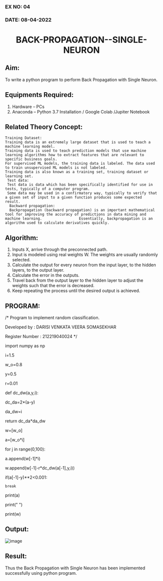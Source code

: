 ### EX NO: 04
### DATE: 08-04-2022
# <p align="center">BACK-PROPAGATION--SINGLE-NEURON</P>

## Aim:
  To write a python program to perform Back Propagation with Single Neuron.
## Equipments Required:
  1.	Hardware – PCs
  2.	Anaconda – Python 3.7 Installation / Google Colab /Jupiter Notebook
## Related Theory Concept:

    Training Dataset:
    Training data is an extremely large dataset that is used to teach a machine learning model.
    Training data is used to teach prediction models that use machine learning algorithms how to extract features that are relevant to specific business goals. 
    For supervised ML models, the training data is labeled. The data used to train unsupervised ML models is not labeled. 
    Training data is also known as a training set, training dataset or learning set.
     Test data:
     Test data is data which has been specifically identified for use in tests, typically of a computer program. 
     Some data may be used in a confirmatory way, typically to verify that a given set of input to a given function produces some expected result.
      Backward propagation:
      Backpropagation (backward propagation) is an important mathematical tool for improving the accuracy of predictions in data mining and machine learning.                 Essentially, backpropagation is an algorithm used to calculate derivatives quickly.
## Algorithm:
  1.	Inputs X, arrive through the preconnected path.
  2.	Input is modeled using real weights W. The weights are usually randomly selected.
  3.	Calculate the output for every neuron from the input layer, to the hidden layers, to the output layer.
  4.	Calculate the error in the outputs.
  5.	Travel back from the output layer to the hidden layer to adjust the weights such that the error is decreased.
  6. Keep repeating the process until the desired output is achieved.
## PROGRAM:
/* 
Program to implement random classification. 

Developed by   : DARISI VENKATA VEERA SOMASEKHAR

Register Number :  212219040024
*/ 

import numpy as np 

i=1.5    

w_o=0.8  

y=0.5   

r=0.01  

def dc_dw(a,y,i):  

  dc_da=2*(a-y)  
  
  da_dw=i   
  
  return dc_da*da_dw 
 
 w=[w_o] 
 
 a=[w_o*i] 
 
 for j in range(0,100): 
  
  a.append(w[-1]*i) 
  
  w.append(w[-1]-r*dc_dw(a[-1],y,i)) 
  
  if(a[-1]-y)**2<0.001: 
  
    break 
    
print(a)

print(" ") 

print(w) 

## Output:
 ![image](https://user-images.githubusercontent.com/78737336/164079904-f141592d-9d4d-493a-843c-18457b03fdf9.png)


 
## Result:
  
  Thus the Back Propagation with Single Neuron has been implemented successfully using python program.

